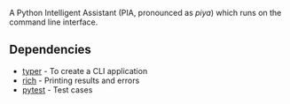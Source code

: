 A Python Intelligent Assistant (PIA, pronounced as _piya_) which runs on the command line interface.

## Dependencies
- [typer](https://pypi.org/project/typer/) - To create a CLI application
- [rich](https://pypi.org/project/rich/) - Printing results and errors
- [pytest](https://pypi.org/project/pytest/) - Test cases